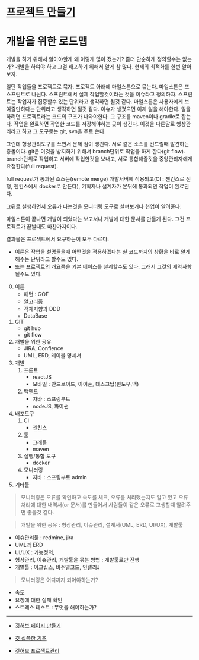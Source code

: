 # [프로젝트 만들기](./pratice_coding)
# 개발을 위한 로드맵
개발을 하기 위해서 알아야할게 왜 이렇게 많아 졌는가? 좀더 단순하게 정의할수는 없는가? 
개발을 하여야 하고 그걸 배포하기 위해서 알게 참 많다.
현재의 최적화를 한번 알아보자.

일단 작업들을 프로젝트로 묶자. 프로젝트 아래에 마일스톤으로 묶는다. 마일스톤은 또 스프린트로 나뉜다. 스프린트에서 실제 작업할것이라는 것을 이슈라고 정의하자. 스프린트는 작업자가 집중할수 있는 단위라고 생각하면 될것 같다. 마일스톤은 사용자에게 보여줄만하다는 단위라고 생각하면 될것 같다. 
이슈가 생겼으면 이제 일을 해야한다. 일을 하려면 프로젝트라는 코드의 구조가 나와야한다. 그 구조를 maven이나 gradle로 잡는다. 작업을 완료하면 작업한 코드를 저장해야하는 곳이 생긴다. 이것을 다른말로  형상관리라고 하고 그 도구로는 git, svn을 주로 쓴다. 

그런데 형상관리도구를 쓰면서 문제 점이 생긴다. 서로 같은 소스를 건드릴때 발견하는 충돌이다. git은 이것을 방지하기 위해서 branch단위로 작업을 하게 한다(git flow). branch단위로 작업하고 서버에 작업한것을 보내고, 서로 통합해줄것을 중앙관리자에게 요청한다(full request). 

full request가 통과된 소스는(remote merge) 개발서버에 적용되고(CI : 젠킨스로 진행, 젠킨스에서 docker로 만든다), 기획자나 설계자가 본뒤에 통과되면 작업이 완료된다.

그뒤로 실행하면서 오류가 나는것을 모니터링 도구로 살펴보거나 현업이 알려준다. 

마일스톤이 끝나면 개발이 되었다는 보고서나 개발에 대한 문서를 만들게 된다.
그건 프로젝트가 끝날때도 마찬가지이다.

결과물은 프로젝트에서 요구하는이 모두 다르다. 

* 이론은 작업을 설명들을때 어떤것을 적용하겠다는 실 코드까지의 상황을 바로 알게 해주는 단위라고 할수도 있다.
* 또는 프로젝트의 개요쯤을 기본 베이스를 설계할수도 있다. 그래서 그것의 제약사항 될수도 있다.


0. 이론
    - 패턴 : GOF 
    - 알고리즘
    - 객체지향과 DDD
    - DataBase
1. GIT
    - git hub
    - git flow
2. 개발을 위한 공유
    - JIRA, Conflence
    - UML, ERD, 테이블 명세서
3. 개발
    1. 프론트 
        - reactJS
        - 모바일 : 안드로이드, 아이폰, 데스크탑(윈도우,맥)
    2. 백엔드
        - 자바 : 스프링부트
        - nodeJS, 파이썬
4. 배포도구 
    1. CI 
        - 젠킨스
    2. 툴
        - 그래들            
        - maven
    3. 실행/통합 도구
        - docker
    4. 모니터링 
        - 자바 : 스프링부트 admin
5. 기타툴        
        
> 모니터링은 오류를 확인하고 속도를 체크, 오류를 처리했는지도 알고 있고 오류 처리에 대한 내역서(or 문서)를 만들어서 사람들이 같은 오류로 고생할때 알려주면 좋을것 같다.

> 개발을 위한 공유 : 형상관리, 이슈관리, 설계서(UML, ERD, UI/UX), 개발툴
- 이슈관리툴 : redmine, jira
- UML과 ERD
- UI/UX : 기능정의, 
- 형상관리, 이슈관리, 개발툴을 묶는 방법 : 개발툴로만 진행
- 개발툴 : 이크립스, 비주얼코드, 인텔리J

> 모니터링은 어디까지 되어야하는가?
- 속도
- 요청에 대한 실패 확인
- 스트레스 테스트 : 무엇을 해야하는가?

---

* [깃허브 페이지 만들기](makeMyGitHubPage.md)
* [깃 심플한 기초](https://rogerdudler.github.io/git-guide/index.ko.html)

* [깃허브 프로젝트관리](https://cheese10yun.github.io/github-proejct/)